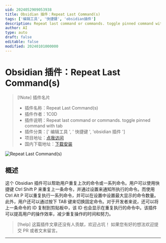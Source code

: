 ```yaml
---
uid: 2024052909053938
title: Obsidian 插件：Repeat Last Command(s)
tags: ['编辑工具', '快捷键', 'obsidian插件']
description: Repeat last command or commands. toggle pinned command with tab
author: AI
type: auto
draft: false
editable: false
modified: 20240101000000
---
```


# Obsidian 插件：Repeat Last Command(s)

> [!Note] 插件名片
> - 插件名称：Repeat Last Command(s)
> - 插件作者：1C0D
> - 插件说明：Repeat last command or commands. toggle pinned command with tab
> - 插件分类：[' 编辑工具 ', ' 快捷键 ', 'obsidian 插件 ']
> - 项目地址：[点我访问](https://github.com/1C0D/obsidian-repeat-last-commands)
> - 国内下载地址：[下载安装](https://pkmer.cn/products/plugin/pluginMarket/?repeat-last-commands)

![Repeat Last Command(s)](https://cdn.pkmer.cn/covers/repeat-last-commands.png!pkmer)

## 概述

这个 Obsidian 插件可以帮助用户重复上次的命令或一系列命令。用户可以使用快捷键 Ctrl Shift P 来重复上一条命令，并通过设置来通知所执行的命令。而使用 Ctrl Alt P 可以重复执行一系列命令，并可以在设置中设置最大显示的命令数量。此外，用户还可以通过按下 TAB 键来切换固定命令。对于开发者来说，还可以将上一条命令的 ID 复制到剪贴板中，该 ID 也会显示在重复执行的命令中。该插件可以提高用户的操作效率，减少重复操作的时间和努力。

> [!help]
> 这篇插件文章还没有人贡献，欢迎占坑！
> 如果您有好的想法欢迎提交 PR 或者文末留言。

---



